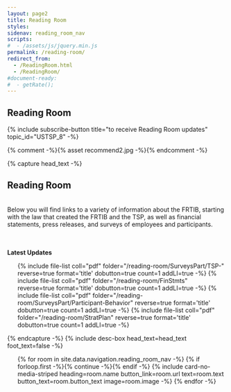 ```yaml
---
layout: page2
title: Reading Room
styles:
sidenav: reading_room_nav
scripts:
#  - /assets/js/jquery.min.js
permalink: /reading-room/
redirect_from:
  - /ReadingRoom.html
  - /ReadingRoom/
#document-ready:
#  - getRate();
---
```


## Reading Room

{% include subscribe-button title="to receive Reading Room updates" topic_id="USTSP_8" -%}
<br>

{% comment -%}{% asset recommend2.jpg -%}{% endcomment -%}

{% capture head_text -%}
<h2 class="usa-card__heading">Reading Room</h2>
<br>
Below you will find links to a variety of information about the FRTIB, starting with the law that created the FRTIB and the TSP, as well as financial statements, press releases, and surveys of employees and participants.

<br><br>
<strong>Latest Updates</strong>

<ul>
{% include file-list coll="pdf" folder="/reading-room/SurveysPart/TSP-" reverse=true format='title' dobutton=true count=1 addLI=true -%}
{% include file-list coll="pdf" folder="/reading-room/FinStmts" reverse=true format='title' dobutton=true count=1 addLI=true -%}
{% include file-list coll="pdf" folder="/reading-room/SurveysPart/Participant-Behavior" reverse=true format='title' dobutton=true count=1 addLI=true -%}
{% include file-list coll="pdf" folder="/reading-room/StratPlan" reverse=true format='title' dobutton=true count=1 addLI=true -%}
</ul>
{% endcapture -%}
{% include desc-box head_text=head_text foot_text=false -%}



<!-- cards starts here -->
<ul class="usa-card-group">
{% for room in site.data.navigation.reading_room_nav -%}
{% if forloop.first -%}{% continue -%}{% endif -%}
{% include card-no-media-striped heading=room.name button_link=room.url
      text=room.text button_text=room.button_text image=room.image -%}
{% endfor -%}
</ul>
<!-- end of cards -->

<!-- CONTENT END -->
